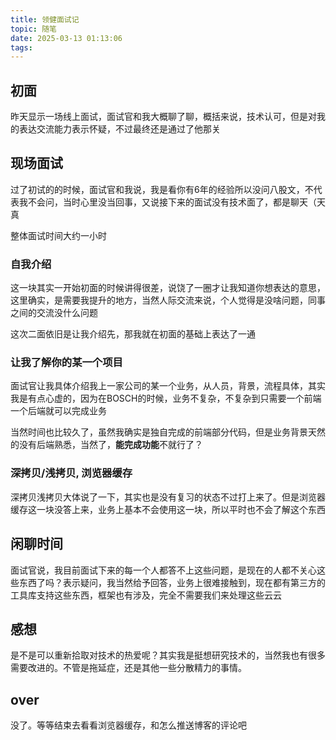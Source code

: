 ```yaml
---
title: 领健面试记
topic: 随笔
date: 2025-03-13 01:13:06
tags:
---
```



## 初面

昨天显示一场线上面试，面试官和我大概聊了聊，概括来说，技术认可，但是对我的表达交流能力表示怀疑，不过最终还是通过了他那关

## 现场面试

过了初试的的时候，面试官和我说，我是看你有6年的经验所以没问八股文，不代表我不会问，当时心里没当回事，又说接下来的面试没有技术面了，都是聊天（天真

整体面试时间大约一小时

### 自我介绍

这一块其实一开始初面的时候讲得很差，说饶了一圈才让我知道你想表达的意思，这里确实，是需要我提升的地方，当然人际交流来说，个人觉得是没啥问题，同事之间的交流没什么问题

这次二面依旧是让我介绍先，那我就在初面的基础上表达了一通

### 让我了解你的某一个项目

面试官让我具体介绍我上一家公司的某一个业务，从人员，背景，流程具体，其实我是有点心虚的，因为在BOSCH的时候，业务不复杂，不复杂到只需要一个前端一个后端就可以完成业务

当然时间也比较久了，虽然我确实是独自完成的前端部分代码，但是业务背景天然的没有后端熟悉，当然了，**能完成功能**不就行了？

### 深拷贝/浅拷贝, 浏览器缓存

深拷贝浅拷贝大体说了一下，其实也是没有复习的状态不过打上来了。但是浏览器缓存这一块没答上来，业务上基本不会使用这一块，所以平时也不会了解这个东西

## 闲聊时间

面试官说，我目前面试下来的每一个人都答不上这些问题，是现在的人都不关心这些东西了吗？表示疑问，我当然给予回答，业务上很难接触到，现在都有第三方的工具库支持这些东西，框架也有涉及，完全不需要我们来处理这些云云

## 感想

是不是可以重新拾取对技术的热爱呢？其实我是挺想研究技术的，当然我也有很多需要改进的。不管是拖延症，还是其他一些分散精力的事情。

## over
没了。等等结束去看看浏览器缓存，和怎么推送博客的评论吧
